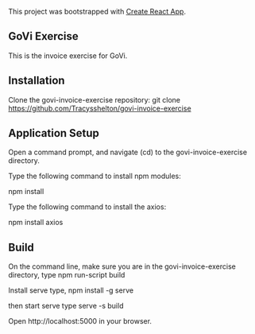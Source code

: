 This project was bootstrapped with [Create React App](https://github.com/facebook/create-react-app).

## GoVi Exercise
This is the invoice exercise for GoVi.

## Installation
Clone the govi-invoice-exercise repository:
git clone https://github.com/Tracysshelton/govi-invoice-exercise

## Application Setup
Open a command prompt, and navigate (cd) to the govi-invoice-exercise directory.

Type the following command to install npm modules:

npm install

Type the following command to install the axios:

npm install axios

## Build

On the command line, make sure you are in the govi-invoice-exercise directory, type npm run-script build

Install serve type, npm install -g serve

then start serve type serve -s build

Open http://localhost:5000 in your browser.
